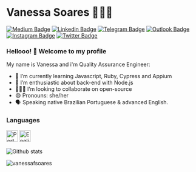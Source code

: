 # Vanessa Soares 👩🏻‍💻

[![Medium Badge](https://img.shields.io/badge/-Medium-000000?style=flat-square&labelColor=000000&logo=Medium&link=https://medium.com/@vanessafsoares/)](https://vanessafsoares.medium.com/)
[![Linkedin Badge](https://img.shields.io/badge/-LinkedIn-blue?style=flat-square&logo=Linkedin&logoColor=white&link=https://www.linkedin.com/in/rebeccamanzi/)](https://www.linkedin.com/in/vanessafsoares/)
[![Telegram Badge](https://img.shields.io/badge/-Telegram-1ca0f1?style=flat-square&labelColor=1ca0f1&logo=telegram&logoColor=white&link=https://t.me/vanessafsoares)](https://t.me/vanessafsoares)
[![Outlook Badge](https://img.shields.io/badge/-Outlook-0072c6?style=flat-square&logo=microsoft&logoColor=white&link=mailto:vanessafsoares@hotmail.com)](mailto:vanessafsoares@hotmail.com)
[![Instagram Badge](https://img.shields.io/badge/-Instagram-833AB4?style=flat-square&labelColor=833AB4&logo=instagram&logoColor=white&link=https://www.instagram.com/d4rklipstick/)](https://www.instagram.com/d4rklipstick/)
[![Twitter Badge](https://img.shields.io/badge/-Twitter-1ca0f1?style=flat-square&labelColor=1ca0f1&logo=twitter&logoColor=white&link=https://twitter.com/lgdbittencourt)](https://twitter.com/d4rklipstick)

### Hellooo! 👋 Welcome to my profile

My name is Vanessa and i'm Quality Assurance Engineer:

- 📖 I’m currently learning Javascript, Ruby, Cypress and Appium
- 🤩 I’m enthusiastic about back-end with Node.js
- 👩🏻‍💻 I’m looking to collaborate on open-source
- 😄 Pronouns: she/her 
- 🗣 Speaking native Brazilian Portuguese & advanced English.

### Languages
</div>
<div style="display: inline-block">
<img src="https://img.icons8.com/color/48/000000/brazil-circular.png" height="30" width="30" title="Português"/>
<img src="https://img.icons8.com/color/48/000000/usa-circular.png" height="30" width="30" title="English"/>
</div>
<br>

![Github stats](https://github-readme-stats.vercel.app/api?username=vanessafsoares&hide=["prs","issues"])

<img src="https://komarev.com/ghpvc/?username=vanessafsoares" alt="vanessafsoares" />
